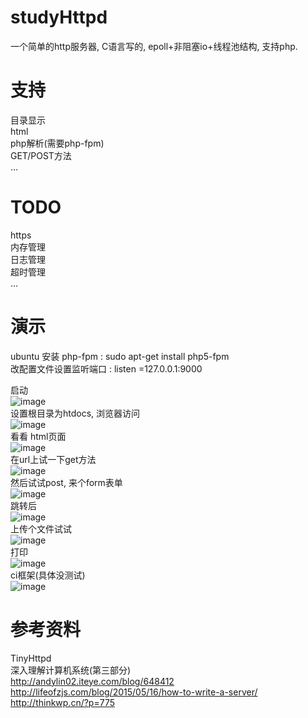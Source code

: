 # studyHttpd
一个简单的http服务器,  C语言写的, epoll+非阻塞io+线程池结构, 支持php.  

#  支持   
目录显示   
html   
php解析(需要php-fpm)     
GET/POST方法     
...   

#  TODO    
https   
内存管理    
日志管理      
超时管理    
...  

#  演示   
ubuntu 安装 php-fpm :  sudo apt-get install php5-fpm   
改配置文件设置监听端口 :   listen =127.0.0.1:9000  

启动  
![image](https://github.com/tw1996/studyHttpd/blob/master/readme-img/start.png)    
设置根目录为htdocs, 浏览器访问  
![image](https://github.com/tw1996/studyHttpd/blob/master/readme-img/dir.png)   
看看  html页面   
![image](https://github.com/tw1996/studyHttpd/blob/master/readme-img/html.png)   
在url上试一下get方法  
![image](https://github.com/tw1996/studyHttpd/blob/master/readme-img/get.png)    
然后试试post,  来个form表单   
![image](https://github.com/tw1996/studyHttpd/blob/master/readme-img/post_html.png)    
跳转后     
![image](https://github.com/tw1996/studyHttpd/blob/master/readme-img/post_php.png)    
上传个文件试试    
![image](https://github.com/tw1996/studyHttpd/blob/master/readme-img/file.png)    
打印   
![image](https://github.com/tw1996/studyHttpd/blob/master/readme-img/file_post.png)     
ci框架(具体没测试)       
![image](https://github.com/tw1996/studyHttpd/blob/master/readme-img/ci.png) 


#  参考资料   
TinyHttpd    
深入理解计算机系统(第三部分)    
http://andylin02.iteye.com/blog/648412      
http://lifeofzjs.com/blog/2015/05/16/how-to-write-a-server/      
http://thinkwp.cn/?p=775
